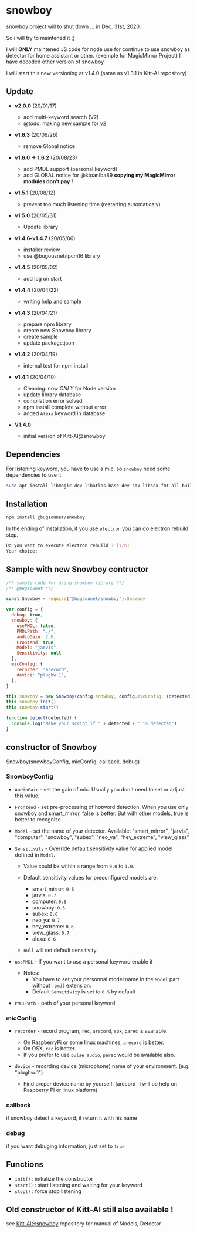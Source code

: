 # snowboy

[snowboy](https://github.com/Kitt-AI/snowboy) project will to shut down ... in Dec. 31st, 2020.

So i will try to maintened it ;)

I will **ONLY** maintened JS code for node use for continue to use snowboy as detector for home assistant or other. (exemple for MagicMirror Project)
I have decoded other version of snowboy

I will start this new versioning at v1.4.0 (same as v1.3.1 in Kitt-AI repository)

## Update

 * **v2.0.0** (20/01/17)
   * add multi-keyword search (V2)
   * @todo: making new sample for v2

 * **v1.6.3** (20/09/26)
   * remove Global notice

 * **v1.6.0 -> 1.6.2** (20/08/23)
   * add PMDL support (personal keyword)
   * add GLOBAL notice for @ktoanlba89 **copying my MagicMirror modules don't pay !**

 * **v1.5.1** (20/08/12)
   * prevent too much listening time (restarting automaticaly)

 * **v1.5.0** (20/05/31)
   * Update library

 * **v1.4.6-v1.4.7** (20/05/06)
   * installer review
   * use @bugousnet/lpcm16 library

 * **v1.4.5** (20/05/02)
   * add log on start

 * **v1.4.4** (20/04/22)
   * writing help and sample
   
 * **v1.4.3** (20/04/21)
   * prepare npm library
   * create new Snowboy library
   * create sample
   * update package.json
   
 * **v1.4.2** (20/04/19)
   * internal test for npm install
   
 * **v1.4.1** (20/04/10)
   * Cleaning: now *ONLY* for Node version
   * update library database
   * compilation error solved
   * npm install complete without error
   * added `Alexa` keyword in database
   
 * **V1.4.0**
   * initial version of Kitt-AI@snowboy

## Dependencies

 For listening keyword, you have to use a mic, so `snowboy` need some dependencies to use it

```sh
sudo apt install libmagic-dev libatlas-base-dev sox libsox-fmt-all build-essential
```

## Installation

```sh
npm install @bugsounet/snowboy
```

In the ending of installation, if you use `electron` you can do electron rebuild step.

```sh
Do you want to execute electron rebuild ? [Y/n]
Your choice:
```

## Sample with new Snowboy contructor

```js
/** sample code for using snowboy library **/
/** @bugsounet **/

const Snowboy = require("@bugsounet/snowboy").Snowboy

var config = {
  debug: true,
  snowboy: {
    usePMDL: false,
    PMDLPath: "./",
    audioGain: 2.0,
    Frontend: true,
    Model: "jarvis",
    Sensitivity: null
  },
  micConfig: {
    recorder: "arecord",
    device: "plughw:1",
  },
}

this.snowboy = new Snowboy(config.snowboy, config.micConfig, (detected) => { detect(detected) }, config.debug )
this.snowboy.init()
this.snowboy.start()

function detect(detected) {
  console.log("Make your script if " + detected + " is detected")
}
```

## constructor of Snowboy

Snowboy(snowboyConfig, micConfig, callback, debug)

### SnowboyConfig

- `AudioGain` - set the gain of mic. Usually you don't need to set or adjust this value.

- `Frontend` -  set pre-processing of hotword detection. When you use only snowboy and smart_mirror, false is better. But with other models, true is better to recognize.

- `Model` - set the name of your detector. Available: "smart_mirror", "jarvis", "computer", "snowboy", "subex", "neo_ya", "hey_extreme", "view_glass"

- `Sensitivity` - Override default sensitivity value for applied model defined in `Model`.
    * Value could be within a range from `0.0` to `1.0`.
    * Default sensitivity values for preconfigured models are:
      * smart_mirror: `0.5`
      * jarvis: `0.7`
      * computer: `0.6`
      * snowboy: `0.5`
      * subex: `0.6`
      * neo_ya: `0.7`
      * hey_extreme: `0.6`
      * view_glass: `0.7`
      * alexa: `0.6`

    * `null` will set default sensitivity.

- `usePMDL` - If you want to use a personal keyword enable it
    * Notes:
      * You have to set your personnal model name in the `Model` part without `.pmdl` extension.
      * Default `Sensitivity` is set to `0.5` by default

- `PMDLPath` - path of your personal keyword

### micConfig
- `recorder` - record program, `rec`, `arecord`, `sox`, `parec` is available.
    * On RaspberryPi or some linux machines, `arecord` is better.
    * On OSX, `rec` is better.
    * If you prefer to use `pulse audio`, `parec` would be available also.

- `device` - recording device (microphone) name of your environment. (e.g. "plughw:1")
    * Find proper device name by yourself. (arecord -l will be help on Raspberry Pi or linux platform)

### callback

if snowboy detect a keyword, it return it with his name

### debug

if you want debuging information, just set to `true`

## Functions
 * `init()` : initialize the constructor
 * `start()` : start listening and waiting for your keyword
 * `stop()` : force stop listening

## Old constructor of Kitt-AI still also available !

see [Kitt-AI@snowboy](https://github.com/Kitt-AI/snowboy) repository for manual of Models, Detector


